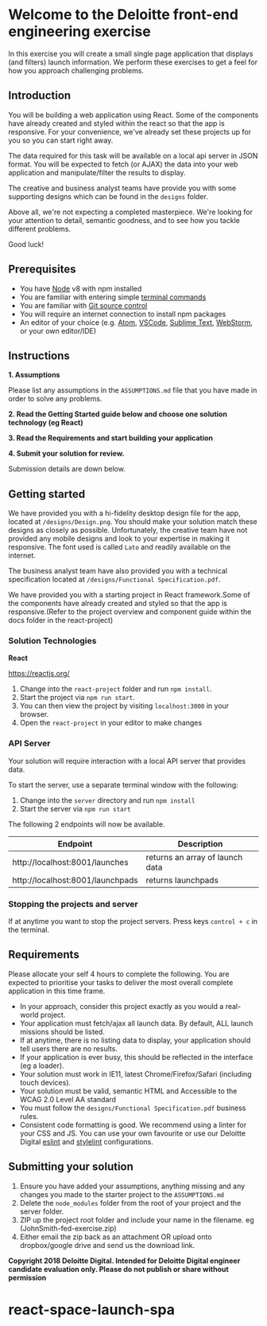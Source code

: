 # Welcome to the Deloitte front-end engineering exercise

In this exercise you will create a small single page application that displays (and filters) launch information. 
We perform these exercises to get a feel for how you approach challenging problems.

## Introduction

You will be building a web application using React.
Some of the components have already created and styled within the react so that the app is responsive.
For your convenience, we've already set these projects up for you so you can start right away.

The data required for this task will be available on a local api server in JSON format. You will be expected to fetch 
(or AJAX) the data into your web application and manipulate/filter the results to display.

The creative and business analyst teams have provide you with some supporting designs which can be found in the `designs`
folder.

Above all, we're not expecting a completed masterpiece. We're looking for your attention to detail, semantic goodness, 
and to see how you tackle different problems.

Good luck!

## Prerequisites

- You have [Node](https://nodejs.org/en/) v8 with npm installed
- You are familiar with entering simple [terminal commands](http://blog.teamtreehouse.com/introduction-to-the-mac-os-x-command-line)
- You are familiar with [Git source control](https://product.hubspot.com/blog/git-and-github-tutorial-for-beginners)
- You will require an internet connection to install npm packages
- An editor of your choice (e.g. [Atom](https://atom.io/), [VSCode](https://code.visualstudio.com/), [Sublime Text](https://www.sublimetext.com/), [WebStorm](https://www.jetbrains.com/webstorm/), or your own editor/IDE)


## Instructions

**1. Assumptions**

Please list any assumptions in the `ASSUMPTIONS.md` file that you have made in order to solve any problems.

**2. Read the Getting Started guide below and choose one solution technology (eg React)**

**3. Read the Requirements and start building your application**

**4. Submit your solution for review.**

Submission details are down below.

## Getting started

We have provided you with a hi-fidelity desktop design file for the app, located at `/designs/Design.png`. You should 
make your solution match these designs as closely as possible. Unfortunately, the creative team have not provided any 
mobile designs and look to your expertise in making it responsive. The font used is called `Lato` and readily available 
on the internet. 

The business analyst team have also provided you with a technical specification located at `/designs/Functional Specification.pdf`.

We have provided you with a starting project in React framework.Some of the components have already created and styled so that the app is responsive.(Refer to the project
overview and component guide within the docs folder in the react-project)

### Solution Technologies

**React**

https://reactjs.org/

1. Change into the `react-project` folder and run `npm install`. 
2. Start the project via `npm run start`.
3. You can then view the project by visiting `localhost:3000` in your browser.
4. Open the `react-project` in your editor to make changes

 
### API Server

Your solution will require interaction with a local API server that provides data.

To start the server, use a separate terminal window with the following:

1. Change into the `server` directory and run `npm install`
2. Start the server via `npm run start`

The following 2 endpoints will now be available.

| Endpoint                             | Description                       |
| ------------------------------------ | --------------------------------- |
| http://localhost:8001/launches       | returns an array of launch data   |
| http://localhost:8001/launchpads     | returns launchpads                |

### Stopping the projects and server

If at anytime you want to stop the project servers. Press keys `control + c` in the terminal.

## Requirements

Please allocate your self 4 hours to complete the following. You are expected to prioritise your 
tasks to deliver the most overall complete application in this time frame.

- In your approach, consider this project exactly as you would a real-world project.
- Your application must fetch/ajax all launch data. By default, ALL launch missions should be listed.
- If at anytime, there is no listing data to display, your application should tell users there are no results.
- If your application is ever busy, this should be reflected in the interface (eg a loader).
- Your solution must work in IE11, latest Chrome/Firefox/Safari (including touch devices).
- Your solution must be valid, semantic HTML and Accessible to the WCAG 2.0 Level AA standard
- You must follow the `designs/Functional Specification.pdf` business rules.
- Consistent code formatting is good. We recommend using a linter for your CSS and JS. You can use your own favourite or use our Deloitte Digital [eslint](https://github.com/DeloitteDigitalAPAC/eslint-config-deloitte) and [stylelint](https://github.com/DeloitteDigitalAPAC/stylelint-config-deloitte) configurations.

## Submitting your solution

1. Ensure you have added your assumptions, anything missing and any changes you made to the starter project to the `ASSUMPTIONS.md`
2. Delete the `node_modules` folder from the root of your project and the server folder.
3. ZIP up the project root folder and include your name in the filename. eg (JohnSmith-fed-exercise.zip)
4. Either email the zip back as an attachment OR upload onto dropbox/google drive and send us the download link.


**Copyright 2018 Deloitte Digital. Intended for Deloitte Digital engineer candidate evaluation only. Please do not 
publish or share without permission**
# react-space-launch-spa
